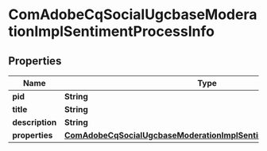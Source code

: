 

# ComAdobeCqSocialUgcbaseModerationImplSentimentProcessInfo

## Properties

Name | Type | Description | Notes
------------ | ------------- | ------------- | -------------
**pid** | **String** |  |  [optional]
**title** | **String** |  |  [optional]
**description** | **String** |  |  [optional]
**properties** | [**ComAdobeCqSocialUgcbaseModerationImplSentimentProcessProperties**](ComAdobeCqSocialUgcbaseModerationImplSentimentProcessProperties.md) |  |  [optional]



